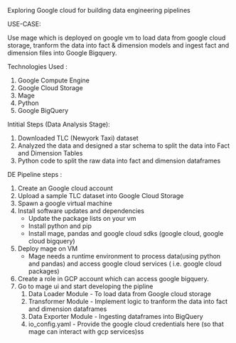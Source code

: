 Exploring Google cloud for building data engineering pipelines

USE-CASE:

Use mage which is deployed on google vm to load data from google cloud storage, tranform the data into fact & dimension models and ingest fact and dimension files into Google Bigquery.

Technologies Used :

1. Google Compute Engine
2. Google Cloud Storage
3. Mage
4. Python
5. Google BigQuery

Intitial Steps (Data Analysis Stage):

1. Downloaded TLC (Newyork Taxi) dataset
2. Analyzed the data and designed a star schema to split the data into Fact and Dimension Tables
3. Python code to split the raw data into fact and dimension dataframes

DE Pipeline steps :

1. Create an Google cloud account
2. Upload a sample TLC dataset into Google Cloud Storage
3. Spawn a google virtual machine
4. Install software updates and dependencies
   - Update the package lists on your vm
   - Install python and pip
   - Install mage, pandas and google cloud sdks (google cloud, google cloud bigquery)
5. Deploy mage on VM
   - Mage needs a runtime environment to process data(using python and pandas) and access google cloud services ( i.e. google cloud packages)
6. Create a role in GCP account which can access google bigquery.
7. Go to mage ui and start developing the pipline
   1. Data Loader Module - To load data from Google cloud storage
   2. Transformer Module - Implement logic to tranform the data into fact and dimension dataframes
   3. Data Exporter Module - Ingesting dataframes into BigQuery
   4. io_config.yaml - Provide the google cloud credentials here (so that mage can interact with gcp services)ss

